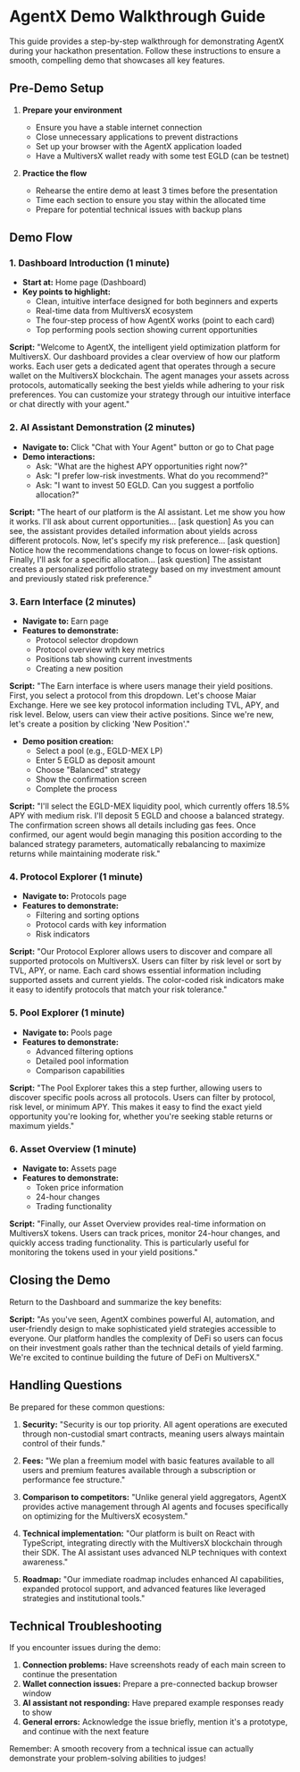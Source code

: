 # AgentX Demo Walkthrough Guide

This guide provides a step-by-step walkthrough for demonstrating AgentX during your hackathon presentation. Follow these instructions to ensure a smooth, compelling demo that showcases all key features.

## Pre-Demo Setup

1. **Prepare your environment**
   - Ensure you have a stable internet connection
   - Close unnecessary applications to prevent distractions
   - Set up your browser with the AgentX application loaded
   - Have a MultiversX wallet ready with some test EGLD (can be testnet)

2. **Practice the flow**
   - Rehearse the entire demo at least 3 times before the presentation
   - Time each section to ensure you stay within the allocated time
   - Prepare for potential technical issues with backup plans

## Demo Flow

### 1. Dashboard Introduction (1 minute)

- **Start at:** Home page (Dashboard)
- **Key points to highlight:**
  - Clean, intuitive interface designed for both beginners and experts
  - Real-time data from MultiversX ecosystem
  - The four-step process of how AgentX works (point to each card)
  - Top performing pools section showing current opportunities

**Script:** "Welcome to AgentX, the intelligent yield optimization platform for MultiversX. Our dashboard provides a clear overview of how our platform works. Each user gets a dedicated agent that operates through a secure wallet on the MultiversX blockchain. The agent manages your assets across protocols, automatically seeking the best yields while adhering to your risk preferences. You can customize your strategy through our intuitive interface or chat directly with your agent."

### 2. AI Assistant Demonstration (2 minutes)

- **Navigate to:** Click "Chat with Your Agent" button or go to Chat page
- **Demo interactions:**
  - Ask: "What are the highest APY opportunities right now?"
  - Ask: "I prefer low-risk investments. What do you recommend?"
  - Ask: "I want to invest 50 EGLD. Can you suggest a portfolio allocation?"

**Script:** "The heart of our platform is the AI assistant. Let me show you how it works. I'll ask about current opportunities... [ask question] As you can see, the assistant provides detailed information about yields across different protocols. Now, let's specify my risk preference... [ask question] Notice how the recommendations change to focus on lower-risk options. Finally, I'll ask for a specific allocation... [ask question] The assistant creates a personalized portfolio strategy based on my investment amount and previously stated risk preference."

### 3. Earn Interface (2 minutes)

- **Navigate to:** Earn page
- **Features to demonstrate:**
  - Protocol selector dropdown
  - Protocol overview with key metrics
  - Positions tab showing current investments
  - Creating a new position

**Script:** "The Earn interface is where users manage their yield positions. First, you select a protocol from this dropdown. Let's choose Maiar Exchange. Here we see key protocol information including TVL, APY, and risk level. Below, users can view their active positions. Since we're new, let's create a position by clicking 'New Position'."

- **Demo position creation:**
  - Select a pool (e.g., EGLD-MEX LP)
  - Enter 5 EGLD as deposit amount
  - Choose "Balanced" strategy
  - Show the confirmation screen
  - Complete the process

**Script:** "I'll select the EGLD-MEX liquidity pool, which currently offers 18.5% APY with medium risk. I'll deposit 5 EGLD and choose a balanced strategy. The confirmation screen shows all details including gas fees. Once confirmed, our agent would begin managing this position according to the balanced strategy parameters, automatically rebalancing to maximize returns while maintaining moderate risk."

### 4. Protocol Explorer (1 minute)

- **Navigate to:** Protocols page
- **Features to demonstrate:**
  - Filtering and sorting options
  - Protocol cards with key information
  - Risk indicators

**Script:** "Our Protocol Explorer allows users to discover and compare all supported protocols on MultiversX. Users can filter by risk level or sort by TVL, APY, or name. Each card shows essential information including supported assets and current yields. The color-coded risk indicators make it easy to identify protocols that match your risk tolerance."

### 5. Pool Explorer (1 minute)

- **Navigate to:** Pools page
- **Features to demonstrate:**
  - Advanced filtering options
  - Detailed pool information
  - Comparison capabilities

**Script:** "The Pool Explorer takes this a step further, allowing users to discover specific pools across all protocols. Users can filter by protocol, risk level, or minimum APY. This makes it easy to find the exact yield opportunity you're looking for, whether you're seeking stable returns or maximum yields."

### 6. Asset Overview (1 minute)

- **Navigate to:** Assets page
- **Features to demonstrate:**
  - Token price information
  - 24-hour changes
  - Trading functionality

**Script:** "Finally, our Asset Overview provides real-time information on MultiversX tokens. Users can track prices, monitor 24-hour changes, and quickly access trading functionality. This is particularly useful for monitoring the tokens used in your yield positions."

## Closing the Demo

Return to the Dashboard and summarize the key benefits:

**Script:** "As you've seen, AgentX combines powerful AI, automation, and user-friendly design to make sophisticated yield strategies accessible to everyone. Our platform handles the complexity of DeFi so users can focus on their investment goals rather than the technical details of yield farming. We're excited to continue building the future of DeFi on MultiversX."

## Handling Questions

Be prepared for these common questions:

1. **Security:** "Security is our top priority. All agent operations are executed through non-custodial smart contracts, meaning users always maintain control of their funds."

2. **Fees:** "We plan a freemium model with basic features available to all users and premium features available through a subscription or performance fee structure."

3. **Comparison to competitors:** "Unlike general yield aggregators, AgentX provides active management through AI agents and focuses specifically on optimizing for the MultiversX ecosystem."

4. **Technical implementation:** "Our platform is built on React with TypeScript, integrating directly with the MultiversX blockchain through their SDK. The AI assistant uses advanced NLP techniques with context awareness."

5. **Roadmap:** "Our immediate roadmap includes enhanced AI capabilities, expanded protocol support, and advanced features like leveraged strategies and institutional tools."

## Technical Troubleshooting

If you encounter issues during the demo:

1. **Connection problems:** Have screenshots ready of each main screen to continue the presentation
2. **Wallet connection issues:** Prepare a pre-connected backup browser window
3. **AI assistant not responding:** Have prepared example responses ready to show
4. **General errors:** Acknowledge the issue briefly, mention it's a prototype, and continue with the next feature

Remember: A smooth recovery from a technical issue can actually demonstrate your problem-solving abilities to judges!